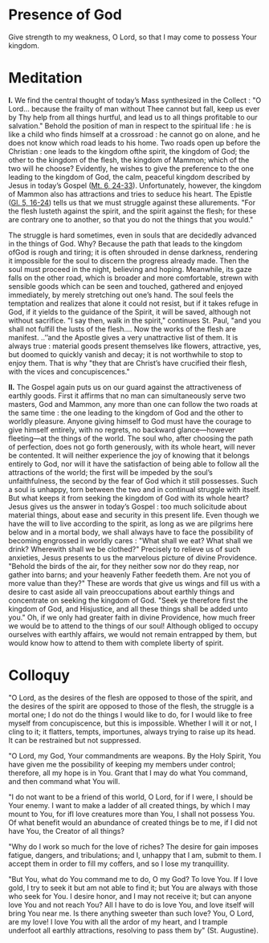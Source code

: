 # Presence of God

Give strength to my weakness, O Lord, so that I may come to possess Your kingdom.

# Meditation

**I.** We find the central thought of today’s Mass synthesized in the Collect : "O Lord... because the frailty of man without Thee cannot but fall, keep us ever by Thy help from all things hurtful, and lead us to all things profitable to our salvation." Behold the position of man in respect to the spiritual life : he is like a child who finds himself at a crossroad : he cannot go on alone, and he does not know which road leads to his home. Two roads open up before the Christian : one leads to the kingdom ofthe spirit, the kingdom of God; the other to the kingdom of the flesh, the kingdom of Mammon; which of the two will he choose? Evidently, he wishes to give the preference to the one leading to the kingdom of God, the calm, peaceful kingdom described by Jesus in today’s Gospel ([Mt. 6, 24-33](https://vulgata.online/bible/Mt.6?ed=DR2&vfn=DR2.Mt.6.24-33:vs)). Unfortunately, however, the kingdom of Mammon also has attractions and tries to seduce his heart. The Epistle ([Gl. 5, 16-24](https://vulgata.online/bible/Gl.5?ed=DR2&vfn=DR2.Gl.5.16-24:vs)) tells us that we must struggle against these allurements. "For the flesh lusteth against the spirit, and the spirit against the flesh; for these are contrary one to another, so that you do not the things that you would."

The struggle is hard sometimes, even in souls that are decidedly advanced in the things of God. Why? Because the path that leads to the kingdom ofGod is rough and tiring; it is often shrouded in dense darkness, rendering it impossible for the soul to discern the progress already made. Then the soul must proceed in the night, believing and hoping. Meanwhile, its gaze falls on the other road, which is broader and more comfortable, strewn with sensible goods which can be seen and touched, gathered and enjoyed immediately, by merely stretching out one’s hand. The soul feels the temptation and realizes that alone it could not resist, but if it takes refuge in God, if it yields to the guidance of the Spirit, it will be saved, although not without sacrifice. "I say then, walk in the spirit," continues St. Paul, "and you shall not fulfill the lusts of the flesh.... Now the works of the flesh are manifest. ..’’and the Apostle gives a very unattractive list of them. It is always true : material goods present themselves like flowers, attractive, yes, but doomed to quickly vanish and decay; it is not worthwhile to stop to enjoy them. That is why "they that are Christ’s have crucified their flesh, with the vices and concupiscences."

**II.** The Gospel again puts us on our guard against the attractiveness of earthly goods. First it affirms that no man can simultaneously serve two masters, God and Mammon, any more than one can follow the two roads at the same time : the one leading to the kingdom of God and the other to worldly pleasure. Anyone giving himself to God must have the courage to give himself entirely, with no regrets, no backward glance—however fleeting—at the things of the world. The soul who, after choosing the path of perfection, does not go forth generously, with its whole heart, will never be contented. It will neither experience the joy of knowing that it belongs entirely to God, nor will it have the satisfaction of being able to follow all the attractions of the world; the first will be impeded by the soul’s unfaithfulness, the second by the fear of God which it still possesses. Such a soul is unhappy, torn between the two and in continual struggle with itself. But what keeps it from seeking the kingdom of God with its whole heart? Jesus gives us the answer in today’s Gospel : too much solicitude about material things, about ease and security in this present life. Even though we have the will to live according to the spirit, as long as we are pilgrims here below and in a mortal body, we shall always have to face the possibility of becoming engrossed in worldly cares : "What shall we eat? What shall we drink? Wherewith shall we be clothed?" Precisely to relieve us of such anxieties, Jesus presents to us the marvelous picture of divine Providence. "Behold the birds of the air, for they neither sow nor do they reap, nor gather into barns; and your heavenly Father feedeth them. Are not you of more value than they?" These are words that give us wings and fill us with a desire to cast aside all vain preoccupations about earthly things and concentrate on seeking the kingdom of God. "Seek ye therefore first the kingdom of God, and Hisjustice, and all these things shall be added unto you." Oh, if we only had greater faith in divine Providence, how much freer we would be to attend to the things of our soul! Although obliged to occupy ourselves with earthly affairs, we would not remain entrapped by them, but would know how to attend to them with complete liberty of spirit.

# Colloquy

"O Lord, as the desires of the flesh are opposed to those of the spirit, and the desires of the spirit are opposed to those of the flesh, the struggle is a mortal one; I do not do the things I would like to do, for I would like to free myself from concupiscence, but this is impossible. Whether I will it or not, I cling to it; it flatters, tempts, importunes, always trying to raise up its head. It can be restrained but not suppressed.

"O Lord, my God, Your commandments are weapons. By the Holy Spirit, You have given me the possibility of keeping my members under control; therefore, all my hope is in You. Grant that I may do what You command, and then command what You will.

"I do not want to be a friend of this world, O Lord, for if I were, I should be Your enemy. I want to make a ladder of all created things, by which I may mount to You, for ifI love creatures more than You, I shall not possess You. Of what benefit would an abundance of created things be to me, if I did not have You, the Creator of all things?

"Why do I work so much for the love of riches? The desire for gain imposes fatigue, dangers, and tribulations; and I, unhappy that I am, submit to them. I accept them in order to fill my coffers, and so I lose my tranquillity.

"But You, what do You command me to do, O my God? To love You. If I love gold, I try to seek it but am not able to find it; but You are always with those who seek for You. I desire honor, and I may not receive it; but can anyone love You and not reach You? All I have to do is love You, and love itself will bring You near me. Is there anything sweeter than such love? You, O Lord, are my love! I love You with all the ardor of my heart, and I trample underfoot all earthly attractions, resolving to pass them by" (St. Augustine).
